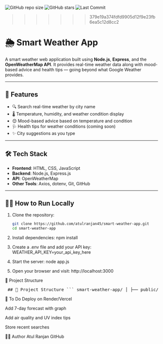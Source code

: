 ![GitHub repo size](https://img.shields.io/github/repo-size/atulranjan45/smart-weather-app)
![GitHub stars](https://img.shields.io/github/stars/atulranjan45/smart-weather-app?style=social)
![Last Commit](https://img.shields.io/github/last-commit/atulranjan45/smart-weather-app)

>>>>>>> 379e19a374fdfd9905d12f9e23fb6ea5c12d8cc2
# 🌦️ Smart Weather App

A smart weather web application built using **Node.js**, **Express**, and the **OpenWeatherMap API**. It provides real-time weather data along with mood-based advice and health tips — going beyond what Google Weather provides.

---

## 🚀 Features

- 🔍 Search real-time weather by city name
- 🌡️ Temperature, humidity, and weather condition display
- 😊 Mood-based advice based on temperature and condition
- 🩺 Health tips for weather conditions (coming soon)
- ✨ City suggestions as you type

---

## 🛠️ Tech Stack

- **Frontend**: HTML, CSS, JavaScript
- **Backend**: Node.js, Express.js
- **API**: OpenWeatherMap
- **Other Tools**: Axios, dotenv, Git, GitHub

---

## 🧑‍💻 How to Run Locally

1. Clone the repository:
   ```bash
   git clone https://github.com/atulranjan45/smart-weather-app.git
   cd smart-weather-app

2. Install dependencies:
npm install

3. Create a .env file and add your API key:
WEATHER_API_KEY=your_api_key_here

4. Start the server:
node app.js

5. Open your browser and visit:
http://localhost:3000


📁 Project Structure
<pre> ## 📁 Project Structure ``` smart-weather-app/ │ ├── public/ # Static files (HTML, CSS) ├── app.js # Express backend ├── .env # API key (not pushed to GitHub) ├── .gitignore # Ignore .env and node_modules └── README.md # Project description ``` </pre>



📌 To Do
 Deploy on Render/Vercel

 Add 7-day forecast with graph

 Add air quality and UV index tips

 Store recent searches

🙋‍♂️ Author
Atul Ranjan
GitHub
